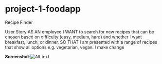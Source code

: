 # project-1-foodapp
Recipe Finder

User Story 
AS AN employee
I WANT to search for new recipes that can be chosen based on difficulty (easy, medium, hard) and whether I want breakfast, lunch, or dinner.
SO THAT I am presented with a range of recipes that show all options e.g.  vegetarian, vegan.
I make change

**Screenshot**:![Alt text](Screenshot-1.png)
